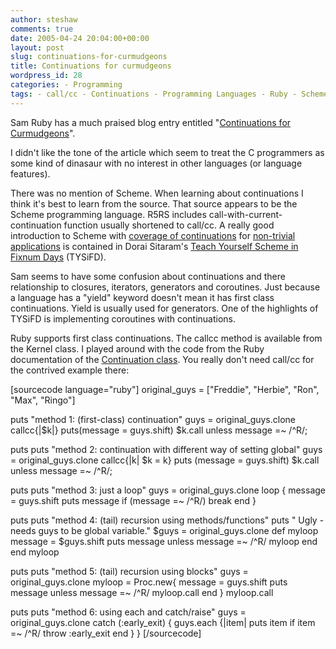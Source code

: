 ```yaml
---
author: steshaw
comments: true
date: 2005-04-24 20:04:00+00:00
layout: post
slug: continuations-for-curmudgeons
title: Continuations for curmudgeons
wordpress_id: 28
categories: - Programming
tags: - call/cc - Continuations - Programming Languages - Ruby - Scheme
---
```


Sam Ruby has a much praised blog entry entitled "[Continuations for Curmudgeons](http://www.intertwingly.net/blog/2005/04/13/Continuations-for-Curmudgeons)".

I didn't like the tone of the article which seem to treat the C programmers as some kind of dinasaur with no interest in other languages (or language features).

There was no mention of Scheme. When learning about continuations I think it's best to learn from the source. That source appears to be the Scheme programming language. R5RS includes call-with-current-continuation function usually shortened to call/cc. A really good introduction to Scheme with [coverage of continuations](http://www.ccs.neu.edu/home/dorai/t-y-scheme/t-y-scheme-Z-H-15.html#node_chap_13) for [non-trivial applications](http://www.ccs.neu.edu/home/dorai/t-y-scheme/t-y-scheme-Z-H-16.html#node_chap_14) is contained in Dorai Sitaram's [Teach Yourself Scheme in Fixnum Days](http://www.ccs.neu.edu/home/dorai/t-y-scheme/t-y-scheme.html) (TYSiFD).

Sam seems to have some confusion about continuations and there relationship to closures, iterators, generators and coroutines. Just because a language has a "yield" keyword doesn't mean it has first class continuations. Yield is usually used for generators. One of the highlights of TYSiFD is implementing coroutines with continuations.

Ruby supports first class continuations. The callcc method is available from the Kernel class. I played around with the code from the Ruby documentation of the [Continuation class](http://www.ruby-doc.org/core/classes/Continuation.html). You really don't need call/cc for the contrived example there:

[sourcecode language="ruby"]
original_guys = ["Freddie", "Herbie", "Ron", "Max", "Ringo"]

puts "method 1: (first-class) continuation"
guys = original_guys.clone
callcc{|$k|}
puts(message = guys.shift)
$k.call unless message =~ /^R/;

puts
puts "method 2: continuation with different way of setting global"
guys = original_guys.clone
callcc{|k| $k = k}
puts (message = guys.shift)
$k.call unless message =~ /^R/;

puts
puts "method 3: just a loop"
guys = original_guys.clone
loop {
  message = guys.shift
  puts message
  if (message =~ /^R/)
    break
  end
}

puts
puts "method 4: (tail) recursion using methods/functions"
puts "          Ugly - needs guys to be global variable."
$guys = original_guys.clone
def myloop
  message = $guys.shift
  puts message
  unless message =~ /^R/
    myloop
  end
end
myloop

puts
puts "method 5: (tail) recursion using blocks"
guys = original_guys.clone
myloop = Proc.new{
  message = guys.shift
  puts message
  unless message =~ /^R/
    myloop.call
  end
}
myloop.call

puts
puts "method 6: using each and catch/raise"
guys = original_guys.clone
catch (:early_exit) {
  guys.each {|item|
    puts item
    if item =~ /^R/
      throw :early_exit
    end
  }
}
[/sourcecode]
